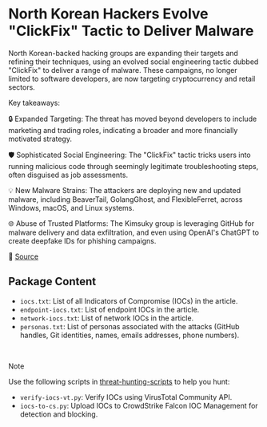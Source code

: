 # North Korean Hackers Evolve "ClickFix" Tactic to Deliver Malware

North Korean-backed hacking groups are expanding their targets and refining their techniques, using an evolved social engineering tactic dubbed "ClickFix" to deliver a range of malware. These campaigns, no longer limited to software developers, are now targeting cryptocurrency and retail sectors.

Key takeaways:

🔒 Expanded Targeting: The threat has moved beyond developers to include marketing and trading roles, indicating a broader and more financially motivated strategy.

🛡️ Sophisticated Social Engineering: The "ClickFix" tactic tricks users into running malicious code through seemingly legitimate troubleshooting steps, often disguised as job assessments.

💡 New Malware Strains: The attackers are deploying new and updated malware, including BeaverTail, GolangGhost, and FlexibleFerret, across Windows, macOS, and Linux systems.

🌐 Abuse of Trusted Platforms: The Kimsuky group is leveraging GitHub for malware delivery and data exfiltration, and even using OpenAI's ChatGPT to create deepfake IDs for phishing campaigns.

🔗 [Source](https://gitlab-com.gitlab.io/gl-security/security-tech-notes/threat-intelligence-tech-notes/north-korean-malware-sept-2025/)

## Package Content

- `iocs.txt`: List of all Indicators of Compromise (IOCs) in the article.
- `endpoint-iocs.txt`: List of endpoint IOCs in the article.
- `network-iocs.txt`: List of network IOCs in the article.
- `personas.txt`: List of personas associated with the attacks (GitHub handles, Git identities, names, emails addresses, phone numbers).

<br>

> [!NOTE]
> Use the following scripts in [threat-hunting-scripts](../../threat-hunting-scripts/) to help you hunt:
>
> - `verify-iocs-vt.py`: Verify IOCs using VirusTotal Community API.
> - `iocs-to-cs.py`: Upload IOCs to CrowdStrike Falcon IOC Management for detection and blocking.
